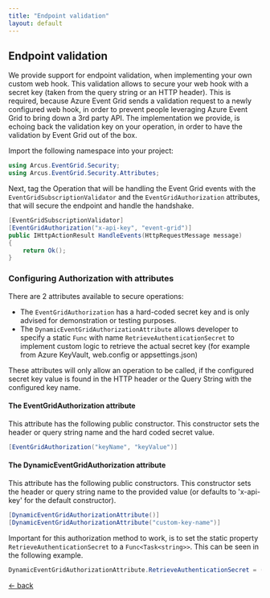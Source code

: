 ```yaml
---
title: "Endpoint validation"
layout: default
---
```


## Endpoint validation

We provide support for endpoint validation, when implementing your own custom web hook.  This validation allows to secure your web hook with a secret key (taken from the query string or an HTTP header).  This is required, because Azure Event Grid sends a validation request to a newly configured web hook, in order to prevent people leveraging Azure Event Grid to bring down a 3rd party API.  The implementation we provide, is echoing back the validation key on your operation, in order to have the validation by Event Grid out of the box.

Import the following namespace into your project:
```csharp
using Arcus.EventGrid.Security;
using Arcus.EventGrid.Security.Attributes;
```

Next, tag the Operation that will be handling the Event Grid events with the `EventGridSubscriptionValidator` and the  `EventGridAuthorization` attributes, that will secure the endpoint and handle the handshake.
```csharp
[EventGridSubscriptionValidator]
[EventGridAuthorization("x-api-key", "event-grid")]
public IHttpActionResult HandleEvents(HttpRequestMessage message)
{
    return Ok();
}
```

### Configuring Authorization with attributes
There are 2 attributes available to secure operations:    
- The `EventGridAuthorization` has a hard-coded secret key and is only advised for demonstration or testing purposes.  
- The `DynamicEventGridAuthorizationAttribute` allows developer to specify a static `Func` with name `RetrieveAuthenticationSecret` to implement custom logic to retrieve the actual secret key (for example from Azure KeyVault, web.config or appsettings.json)

These attributes will only allow an operation to be called, if the configured secret key value is found in the HTTP header or the Query String with the configured key name.

#### The EventGridAuthorization attribute
This attribute has the following public constructor.  This constructor sets the header or query string name and the hard coded secret value.

```csharp
[EventGridAuthorization("keyName", "keyValue")]
```

#### The DynamicEventGridAuthorization attribute
This attribute has the following public constructors.  This constructor sets the header or query string name to the provided value (or defaults to 'x-api-key' for the default constructor).

```csharp
[DynamicEventGridAuthorizationAttribute()]
[DynamicEventGridAuthorizationAttribute("custom-key-name")]
```
Important for this authorization method to work, is to set the static property `RetrieveAuthenticationSecret` to a `Func<Task<string>>`.  This can be seen in the following example.

```csharp
DynamicEventGridAuthorizationAttribute.RetrieveAuthenticationSecret = () => Task.FromResult("my-secret-key");
```

[&larr; back](/)